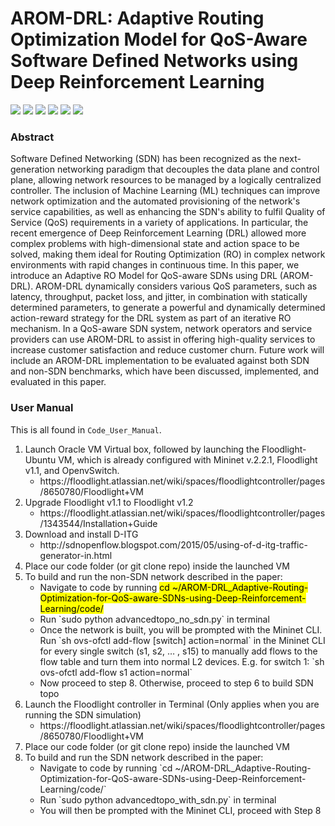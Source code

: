 # AROM-DRL: Adaptive Routing Optimization Model for QoS-Aware Software Defined Networks using Deep Reinforcement Learning

<p float="left">
 <img src="https://img.shields.io/badge/Floodlight-v1.2-brightgreen"/>
 <img src="https://img.shields.io/badge/Mininet-v2.2.1-blue"/>
 <img src="https://img.shields.io/badge/DITG-v2.8.1-orange"/>
 <img src="https://img.shields.io/badge/Python-v2.7.6-yellow"/>
 <img src="https://img.shields.io/badge/Java-v7-red"/>
 <img src="https://img.shields.io/badge/Ubuntu-v14.04-lightgrey"/>
</p>

### Abstract
Software Defined Networking (SDN) has been recognized as the next-generation networking paradigm that decouples the data plane and control plane, allowing network resources to be managed by a logically centralized controller. The inclusion of Machine Learning (ML) techniques can improve network optimization and the automated provisioning of the network's service capabilities, as well as enhancing the SDN's ability to fulfil Quality of Service (QoS) requirements in a variety of applications. In particular, the recent emergence of Deep Reinforcement Learning (DRL) allowed more complex problems with high-dimensional state and action space to be solved, making them ideal for Routing Optimization (RO) in complex network environments with rapid changes in continuous time. In this paper, we introduce an Adaptive RO Model for QoS-aware SDNs using DRL (AROM-DRL). AROM-DRL dynamically considers various QoS parameters, such as latency, throughput, packet loss, and jitter, in combination with statically determined parameters, to generate a powerful and dynamically determined action-reward strategy for the DRL system as part of an iterative RO mechanism. In a QoS-aware SDN system, network operators and service providers can use AROM-DRL to assist in offering high-quality services to increase customer satisfaction and reduce customer churn. Future work will include an AROM-DRL implementation to be evaluated against both SDN and non-SDN benchmarks, which have been discussed, implemented, and evaluated in this paper.

### User Manual
This is all found in `Code_User_Manual`.

<ol>
  <li>Launch Oracle VM Virtual box, followed by launching the Floodlight-Ubuntu VM, which is already configured with Mininet v.2.2.1, Floodlight v1.1, and OpenvSwitch. 
  	<ul>
  		<li> https://floodlight.atlassian.net/wiki/spaces/floodlightcontroller/pages/8650780/Floodlight+VM </li>
  	</ul>
  </li>
  <li>Upgrade Floodlight v1.1 to Floodlight v1.2
  	<ul>
  		<li> https://floodlight.atlassian.net/wiki/spaces/floodlightcontroller/pages/1343544/Installation+Guide </li>
  	</ul>
  </li>
  <li>Download and install D-ITG
    <ul>
      <li> http://sdnopenflow.blogspot.com/2015/05/using-of-d-itg-traffic-generator-in.html </li>
    </ul>
  </li>
  <li>Place our code folder (or git clone repo) inside the launched VM </li>
  <li>To build and run the non-SDN network described in the paper:
    <ul>
      <li> Navigate to code by running <mark>cd ~/AROM-DRL_Adaptive-Routing-Optimization-for-QoS-aware-SDNs-using-Deep-Reinforcement-Learning/code/</mark> </li>
      <li> Run `sudo python advancedtopo_no_sdn.py` in terminal </li>
      <li> Once the network is built, you will be prompted with the Mininet CLI. Run `sh ovs-ofctl add-flow [switch] action=normal`  in the Mininet CLI for every single switch (s1, s2, … , s15) to manually add flows to the flow table and turn them into normal L2 devices. E.g. for switch 1: `sh ovs-ofctl add-flow s1 action=normal`  </li>
      <li> Now proceed to step 8. Otherwise, proceed to step 6 to build SDN topo </li>
    </ul>
  </li>
  <li>Launch the Floodlight controller in Terminal (Only applies when you are running the SDN simulation)
    <ul>
      <li> https://floodlight.atlassian.net/wiki/spaces/floodlightcontroller/pages/8650780/Floodlight+VM </li>
    </ul>
  </li>
  <li>Place our code folder (or git clone repo) inside the launched VM </li>
  <li>To build and run the SDN network described in the paper:
    <ul>
      <li> Navigate to code by running `cd ~/AROM-DRL_Adaptive-Routing-Optimization-for-QoS-aware-SDNs-using-Deep-Reinforcement-Learning/code/` </li>
      <li> Run `sudo python advancedtopo_with_sdn.py` in terminal </li>
      <li> You will then be prompted with the Mininet CLI, proceed with Step 8 </li>
    </ul>
  </li>
</ol>
